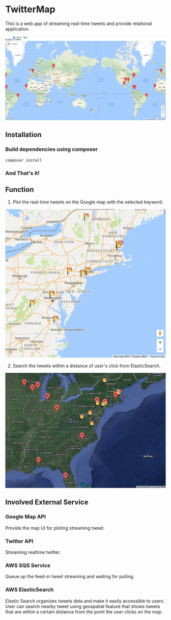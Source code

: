 # TwitterMap

This is a web app of streaming real-time tweets and provide relational application. 
<p align="center">
  <img src='https://raw.githubusercontent.com/JerryMXB/TwitterMap/master/map1.png'/>
</p>

## Installation

### Build dependencies using composer
```
composer install
```
### And That's it!

## Function
1. Plot the real-time tweets on the Google map with the selected keyword.
<p align="center">
  <img src='https://raw.githubusercontent.com/JerryMXB/TwitterMap/master/map2.png'/>
</p>

2. Search the tweets within a distance of user's click from ElasticSearch.
<p align="center">
  <img src='https://raw.githubusercontent.com/JerryMXB/TwitterMap/master/map3.png'/>
</p>

## Involved External Service
### Google Map API
Provide the map UI for ploting streaming tweet.
### Twitter API
Streaming realtime twitter.
### AWS SQS Service
Queue up the feed-in tweet streaming and waiting for pulling.
### AWS ElasticSearch
Elastic Search organizes tweets data and make it easily accessible to users. User can search nearby tweet using geospatial feature that shows tweets that are within a certain distance from the point the user clicks on the map. 
